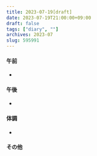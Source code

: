 ```yaml
---
title: 2023-07-19[draft]
date: 2023-07-19T21:00:00+09:00
draft: false
tags: ["diary", ""]
archives: 2023-07
slug: 595991
---
```

#### 午前
- 
#### 午後
- 
#### 体調
- 
#### その他